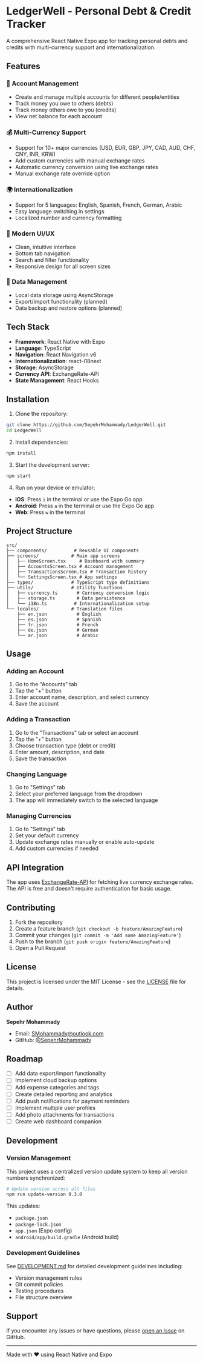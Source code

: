 # LedgerWell - Personal Debt & Credit Tracker

A comprehensive React Native Expo app for tracking personal debts and credits with multi-currency support and internationalization.

## Features

### 🏦 Account Management
- Create and manage multiple accounts for different people/entities
- Track money you owe to others (debts)
- Track money others owe to you (credits)
- View net balance for each account

### 💰 Multi-Currency Support
- Support for 10+ major currencies (USD, EUR, GBP, JPY, CAD, AUD, CHF, CNY, INR, KRW)
- Add custom currencies with manual exchange rates
- Automatic currency conversion using live exchange rates
- Manual exchange rate override option

### 🌍 Internationalization
- Support for 5 languages: English, Spanish, French, German, Arabic
- Easy language switching in settings
- Localized number and currency formatting

### 📱 Modern UI/UX
- Clean, intuitive interface
- Bottom tab navigation
- Search and filter functionality
- Responsive design for all screen sizes

### 💾 Data Management
- Local data storage using AsyncStorage
- Export/import functionality (planned)
- Data backup and restore options (planned)

## Tech Stack

- **Framework**: React Native with Expo
- **Language**: TypeScript
- **Navigation**: React Navigation v6
- **Internationalization**: react-i18next
- **Storage**: AsyncStorage
- **Currency API**: ExchangeRate-API
- **State Management**: React Hooks

## Installation

1. Clone the repository:
```bash
git clone https://github.com/SepehrMohammady/LedgerWell.git
cd LedgerWell
```

2. Install dependencies:
```bash
npm install
```

3. Start the development server:
```bash
npm start
```

4. Run on your device or emulator:
- **iOS**: Press `i` in the terminal or use the Expo Go app
- **Android**: Press `a` in the terminal or use the Expo Go app
- **Web**: Press `w` in the terminal

## Project Structure

```
src/
├── components/          # Reusable UI components
├── screens/            # Main app screens
│   ├── HomeScreen.tsx     # Dashboard with summary
│   ├── AccountsScreen.tsx # Account management
│   ├── TransactionsScreen.tsx # Transaction history
│   └── SettingsScreen.tsx # App settings
├── types/              # TypeScript type definitions
├── utils/              # Utility functions
│   ├── currency.ts       # Currency conversion logic
│   ├── storage.ts        # Data persistence
│   └── i18n.ts          # Internationalization setup
└── locales/            # Translation files
    ├── en.json           # English
    ├── es.json           # Spanish
    ├── fr.json           # French
    ├── de.json           # German
    └── ar.json           # Arabic
```

## Usage

### Adding an Account
1. Go to the "Accounts" tab
2. Tap the "+" button
3. Enter account name, description, and select currency
4. Save the account

### Adding a Transaction
1. Go to the "Transactions" tab or select an account
2. Tap the "+" button
3. Choose transaction type (debt or credit)
4. Enter amount, description, and date
5. Save the transaction

### Changing Language
1. Go to "Settings" tab
2. Select your preferred language from the dropdown
3. The app will immediately switch to the selected language

### Managing Currencies
1. Go to "Settings" tab
2. Set your default currency
3. Update exchange rates manually or enable auto-update
4. Add custom currencies if needed

## API Integration

The app uses [ExchangeRate-API](https://exchangerate-api.com/) for fetching live currency exchange rates. The API is free and doesn't require authentication for basic usage.

## Contributing

1. Fork the repository
2. Create a feature branch (`git checkout -b feature/AmazingFeature`)
3. Commit your changes (`git commit -m 'Add some AmazingFeature'`)
4. Push to the branch (`git push origin feature/AmazingFeature`)
5. Open a Pull Request

## License

This project is licensed under the MIT License - see the [LICENSE](LICENSE) file for details.

## Author

**Sepehr Mohammady**
- Email: SMohammady@outlook.com
- GitHub: [@SepehrMohammady](https://github.com/SepehrMohammady)

## Roadmap

- [ ] Add data export/import functionality
- [ ] Implement cloud backup options
- [ ] Add expense categories and tags
- [ ] Create detailed reporting and analytics
- [ ] Add push notifications for payment reminders
- [ ] Implement multiple user profiles
- [ ] Add photo attachments for transactions
- [ ] Create web dashboard companion

## Development

### Version Management

This project uses a centralized version update system to keep all version numbers synchronized:

```bash
# Update version across all files
npm run update-version 0.3.0
```

This updates:
- `package.json`
- `package-lock.json`
- `app.json` (Expo config)
- `android/app/build.gradle` (Android build)

### Development Guidelines

See [DEVELOPMENT.md](./DEVELOPMENT.md) for detailed development guidelines including:
- Version management rules
- Git commit policies
- Testing procedures
- File structure overview

## Support

If you encounter any issues or have questions, please [open an issue](https://github.com/SepehrMohammady/LedgerWell/issues) on GitHub.

---

Made with ❤️ using React Native and Expo